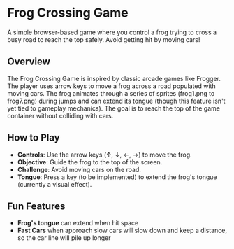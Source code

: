 # Frog Crossing Game

A simple browser-based game where you control a frog trying to cross a busy road to reach the top safely. Avoid getting hit by moving cars!

## Overview
The Frog Crossing Game is inspired by classic arcade games like Frogger. The player uses arrow keys to move a frog across a road populated with moving cars. The frog animates through a series of sprites (frog1.png to frog7.png) during jumps and can extend its tongue (though this feature isn't yet tied to gameplay mechanics). The goal is to reach the top of the game container without colliding with cars.

## How to Play
- **Controls**: Use the arrow keys (↑, ↓, ←, →) to move the frog.
- **Objective**: Guide the frog to the top of the screen.
- **Challenge**: Avoid moving cars on the road.
- **Tongue**: Press a key (to be implemented) to extend the frog's tongue (currently a visual effect).

## Fun Features
- **Frog's tongue** can extend when hit space
- **Fast Cars** when approach slow cars will slow down and keep a distance, so the car line will pile up longer